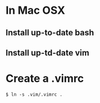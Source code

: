 # In Mac OSX
## Install up-to-date bash
## Install up-td-date vim

# Create a .vimrc
```
$ ln -s .vim/.vimrc .
```

